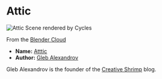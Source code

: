 Attic
=====

![Attic Scene rendered by Cycles](https://www.janwalter.org/assets/attic_cycles_cloud.png)

From the [Blender Cloud](https://cloud.blender.org)

* **Name:** [Atttic](https://cloud.blender.org/p/gallery/564a0d34c379cf089a7ad48f)
* **Author:** [Gleb Alexandrov](http://www.creativeshrimp.com/about)

Gleb Alexandrov is the founder of the [Creative
Shrimp](http://www.creativeshrimp.com) blog.
